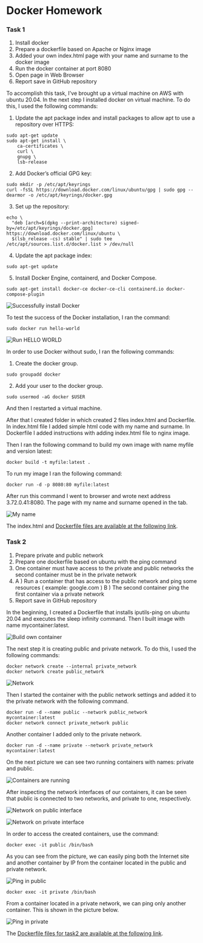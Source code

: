 # Docker Homework

### Task 1

1. Install docker
2. Prepare a dockerfile based on Apache or Nginx image
3. Added your own index.html page with your name and surname to the docker image
4. Run the docker container at port 8080
5. Open page in Web Browser
6. Report save in GitHub repository

To accomplish this task, I've brought up a virtual machine on AWS with ubuntu 20.04.
In the next step I installed docker on virtual machine. To do this, I used the following commands:

1. Update the apt package index and install packages to allow apt to use a repository over HTTPS:

~~~
sudo apt-get update
sudo apt-get install \
    ca-certificates \
    curl \
    gnupg \
    lsb-release
~~~

2. Add Docker’s official GPG key:

~~~
sudo mkdir -p /etc/apt/keyrings
curl -fsSL https://download.docker.com/linux/ubuntu/gpg | sudo gpg --dearmor -o /etc/apt/keyrings/docker.gpg
~~~

3. Set up the repository:

~~~
echo \
  "deb [arch=$(dpkg --print-architecture) signed-by=/etc/apt/keyrings/docker.gpg] https://download.docker.com/linux/ubuntu \
  $(lsb_release -cs) stable" | sudo tee /etc/apt/sources.list.d/docker.list > /dev/null
~~~

4. Update the apt package index:

~~~
sudo apt-get update
~~~

5. Install Docker Engine, containerd, and Docker Compose.

~~~
sudo apt-get install docker-ce docker-ce-cli containerd.io docker-compose-plugin
~~~

![Successfully install Docker](install-docker.png)

To test the success of the Docker installation, I ran the command:

~~~
sudo docker run hello-world
~~~

![Run HELLO WORLD](run-helloworld.png)

In order to use Docker without sudo, I ran the following commands:

1. Create the docker group.

~~~
sudo groupadd docker
~~~

2. Add your user to the docker group.

~~~
sudo usermod -aG docker $USER
~~~
And then I restarted a virtual machine.

After that I created folder in which created 2 files index.html and Dockerfile. In index.html file I added simple html code with my name and surname. In Dockerfile I added instructions with adding index.html file to nginx image.

Then I ran the following command to build my own image with name myfile and version latest:

~~~
docker build -t myfile:latest .
~~~

To run my image I ran the following command:

~~~
docker run -d -p 8080:80 myfile:latest
~~~

After run this command I went to browser and wrote next address 3.72.0.41:8080. The page with my name and surname opened in the tab.

![My name](name.png)

The index.html and [Dockerfile files are available at the following link](https://github.com/bugaenkoyu/Docker/tree/main/task1).


### Task 2

1. Prepare private and public network
2. Prepare one dockerfile based on ubuntu with the ping command
3. One container must have access to the private and public networks the second container
must be in the private network
4. A ) Run a container that has access to the public network and ping some resources (
example: google.com )
B ) The second container ping the first container via a private network
5. Report save in GitHub repository

In the beginning, I created a Dockerfile that installs iputils-ping on ubuntu 20.04 and executes the sleep infinity command. Then I built image with name mycontainer:latest.

![Build own container](build.png)

The next step it is creating public and private network.
To do this, I used the following commands:

~~~
docker network create --internal private_network
docker network create public_network
~~~

![Network](network.png)

Then I started the container with the public network settings and added it to the private network with the following command.

~~~
docker run -d --name public --network public_network mycontainer:latest
docker network connect private_network public
~~~

Another container I added only to the private network.

~~~
docker run -d --name private --network private_network mycontainer:latest
~~~

On the next picture we can see two running containers with names: private and public.

![Сontainers are running](run-container.png)

After inspecting the network interfaces of our containers, it can be seen that public is connected to two networks, and private to one, respectively.

![Network on public interface](network-public.png)

![Network on private interface](network-private.png)

In order to access the created containers, use the command:

~~~
docker exec -it public /bin/bash
~~~

As you can see from the picture, we can easily ping both the Internet site and another container by IP from the container located in the public and private network.

![Ping in public](ping-public.png)

~~~
docker exec -it private /bin/bash
~~~

From a container located in a private network, we can ping only another container. This is shown in the picture below.

![Ping in private](ping-private.png)

The [Dockerfile files for task2 are available at the following link](https://github.com/bugaenkoyu/Docker/tree/main/task2).